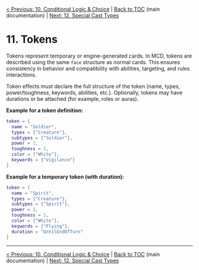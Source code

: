 [< Previous: 10. Conditional Logic & Choice](10_conditional_logic_and_choice.md) | [Back to TOC](../README.md) (main documentation) | [Next: 12. Special Cast Types](12_special_cast_types.md)

# 11. Tokens

Tokens represent temporary or engine-generated cards. In MCD, tokens are described using the same `face` structure as normal cards. This ensures consistency in behavior and compatibility with abilities, targeting, and rules interactions.

Token effects must declare the full structure of the token (name, types, power/toughness, keywords, abilities, etc.). Optionally, tokens may have durations or be attached (for example, roles or auras).

**Example for a token definition:**

```lua
token = {
  name = "Soldier",
  types = {"Creature"},
  subtypes = {"Soldier"},
  power = 1,
  toughness = 1,
  color = {"White"},
  keywords = {"Vigilance"}
}
```

**Example for a temporary token (with duration):**

```lua
token = {
  name = "Spirit",
  types = {"Creature"},
  subtypes = {"Spirit"},
  power = 1,
  toughness = 1,
  color = {"White"},
  keywords = {"Flying"},
  duration = "UntilEndOfTurn"
}
```

---

[< Previous: 10. Conditional Logic & Choice](10_conditional_logic_and_choice.md) | [Back to TOC](../README.md) (main documentation) | [Next: 12. Special Cast Types](12_special_cast_types.md)

